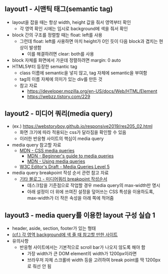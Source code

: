 ## layout1 - 시맨틱 태그(semantic tag)
- layout을 잡을 때는 항상 width, height 값을 줘서 영역부터 확인
  - 각 영역 확인 시에는 임시로 background에 색을 줘서 확인
- block 간의 구조를 정렬할 때는 float: left를 사용
  - 그런데 float: left를 사용하면 마치 height가 0인 듯이 다음 block과 겹치는 현상이 발생함
    - 이를 해결하려면 clear: both를 사용
- block 자체를 화면에서 가운데 정렬하려면 margin: 0 auto
- HTML5부터 등장한 semantic tag
  - class 이름에 semantic을 넣지 않고, tag 자체에 semantic을 부여함
  - tag의 이름 자체에 의미가 있는 div를 만든 것
  - 참고 자료
    - https://developer.mozilla.org/en-US/docs/Web/HTML/Element
    - https://webzz.tistory.com/229

## layout2 - 미디어 쿼리(media query)
- (ex.) https://webstoryboy.github.io/responsive2019/res205_02.html
  - 화면 크기에 따라 적용되는 css가 달라짐을 확인할 수 있음
  - 이러한 반응형 사이트의 핵심이 media query
- media query 참고할 자료
  - [MDN - CSS media queries](https://developer.mozilla.org/en-US/docs/Web/CSS/CSS_media_queries)
    - [MDN - Beginner's guide to media queries](https://developer.mozilla.org/en-US/docs/Learn/CSS/CSS_layout/Media_queries)
    - [MDN - Using media queries](https://developer.mozilla.org/en-US/docs/Web/CSS/CSS_media_queries/Using_media_queries)
  - [W3C Editor's Draft - Media Queries Level 5](https://drafts.csswg.org/mediaqueries-5/#typedef-media-feature)
- media query breakpoint 작성 순서 관련 참고 자료
  - [기타 블로그 - 미디어쿼리 breakpoint 작성순서](https://usingu.co.kr/frontend/css/%EB%AF%B8%EB%94%94%EC%96%B4%EC%BF%BC%EB%A6%AC-breakpoint-%EC%9E%91%EC%84%B1%EC%88%9C%EC%84%9C/)
    - 데스크탑을 기준점으로 작업할 경우 media query의 max-width만 명시
    - 아래 설정이 더 위에 쓰여진 설정을 덮어쓰는 CSS 특성을 이용하도록, max-width가 더 작은 속성을 아래 쪽에 적어줌

## layout3 - media query를 이용한 layout 구성 실습 1
- header, aside, section, footer가 있는 형태
- [(cf.) 각 영역 background에 색 줄 때 참고할 만한 사이트](https://materializecss.com/color.html)
- 유의사항
  - 반응형 사이트에서는 기본적으로 scroll bar가 나오지 않도록 해야 함
    - 가장 width가 큰 DOM element의 width가 1200px이라면
    - 브라우저 자체 스크롤바 width 등을 고려하여 break point를 딱 1200px로 줘선 안 됨
